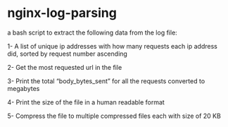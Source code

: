 # nginx-log-parsing
a bash script to extract the following data from the log file:

1- A list of unique ip addresses with how many requests each ip address did, sorted by request number ascending

2- Get the most requested url in the file

3- Print the total “body_bytes_sent” for all the requests converted to megabytes

4- Print the size of the file in a human readable format

5- Compress the file to multiple compressed files each with size of 20 KB
